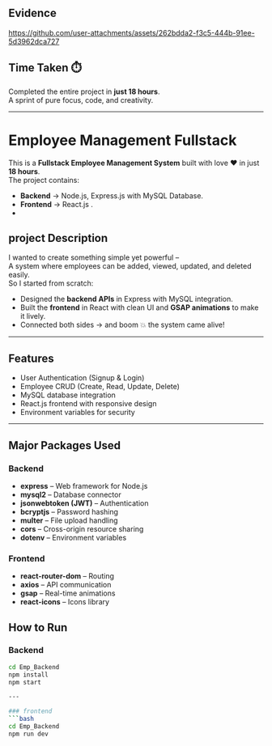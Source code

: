## Evidence


https://github.com/user-attachments/assets/262bdda2-f3c5-444b-91ee-5d3962dca727




## Time Taken ⏱️
Completed the entire project in **just 18 hours**.  
A sprint of pure focus, code, and creativity.  

---
# Employee Management Fullstack

This is a **Fullstack Employee Management System** built with love ❤️ in just **18 hours**.  
The project contains:

- **Backend** → Node.js, Express.js with MySQL Database.  
- **Frontend** → React.js .
- 
## project Description

I wanted to create something simple yet powerful –  
A system where employees can be added, viewed, updated, and deleted easily.  
So I started from scratch:

- Designed the **backend APIs** in Express with MySQL integration.  
- Built the **frontend** in React with clean UI and **GSAP animations** to make it lively.  
- Connected both sides → and boom 💥 the system came alive!  

---
## Features

- User Authentication (Signup & Login)
- Employee CRUD (Create, Read, Update, Delete)
- MySQL database integration
- React.js frontend with responsive design
- Environment variables for security

---

## Major Packages Used

### Backend
- **express** – Web framework for Node.js  
- **mysql2** – Database connector  
- **jsonwebtoken (JWT)** – Authentication  
- **bcryptjs** – Password hashing  
- **multer** – File upload handling  
- **cors** – Cross-origin resource sharing  
- **dotenv** – Environment variables  

### Frontend
- **react-router-dom** – Routing  
- **axios** – API communication  
- **gsap** – Real-time animations  
- **react-icons** – Icons library  

## How to Run

### Backend
```bash
cd Emp_Backend
npm install
npm start

---

### frontend
```bash
cd Emp_Backend
npm run dev

